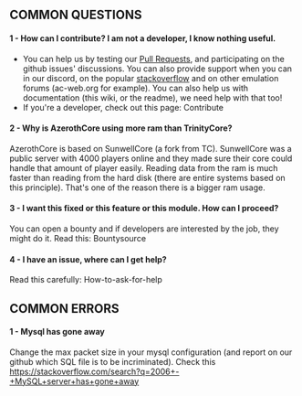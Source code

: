 ## COMMON QUESTIONS

#### 1 - How can I contribute? I am not a developer, I know nothing useful.

- You can help us by testing our [Pull Requests](Contribute#how-to-test-a-pull-request), and participating on the github issues' discussions. You can also provide support when you can in our discord, on the popular [stackoverflow](https://stackoverflow.com/questions/tagged/azerothcore) and on other emulation forums (ac-web.org for example). You can also help us with documentation (this wiki, or the readme), we need help with that too!
- If you're a developer, check out this page: Contribute

#### 2 - Why is AzerothCore using more ram than TrinityCore?

AzerothCore is based on SunwellCore (a fork from TC). SunwellCore was a public server with 4000 players online and they made sure their core could handle that amount of player easily. Reading data from the ram is much faster than reading from the hard disk (there are entire systems based on this principle). That's one of the reason there is a bigger ram usage.

#### 3 - I want this fixed or this feature or this module. How can I proceed?

You can open a bounty and if developers are interested by the job, they might do it. Read this: Bountysource

#### 4 - I have an issue, where can I get help?

Read this carefully: How-to-ask-for-help


## COMMON ERRORS

#### 1 - Mysql has gone away

Change the max packet size in your mysql configuration (and report on our github which SQL file is to be incriminated). Check this https://stackoverflow.com/search?q=2006+-+MySQL+server+has+gone+away